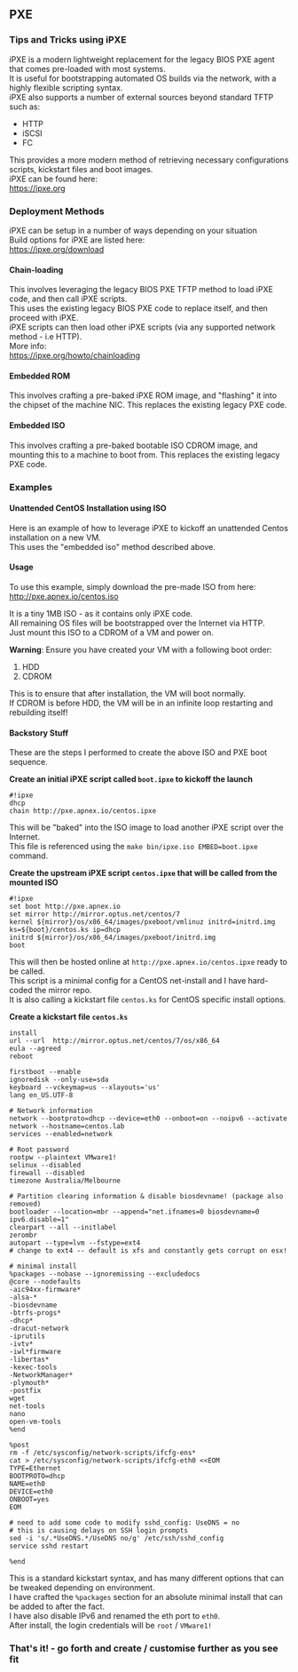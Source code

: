 ## PXE
### Tips and Tricks using iPXE
iPXE is a modern lightweight replacement for the legacy BIOS PXE agent that comes pre-loaded with most systems.  
It is useful for bootstrapping automated OS builds via the network, with a highly flexible scripting syntax.  
iPXE also supports a number of external sources beyond standard TFTP such as:  
- HTTP
- iSCSI
- FC

This provides a more modern method of retrieving necessary configurations scripts, kickstart files and boot images.  
iPXE can be found here:  
https://ipxe.org

### Deployment Methods
iPXE can be setup in a number of ways depending on your situation  
Build options for iPXE are listed here:  
https://ipxe.org/download

#### Chain-loading
This involves leveraging the legacy BIOS PXE TFTP method to load iPXE code, and then call iPXE scripts.  
This uses the existing legacy BIOS PXE code to replace itself, and then proceed with iPXE.  
iPXE scripts can then load other iPXE scripts (via any supported network method - i.e HTTP).  
More info:  
https://ipxe.org/howto/chainloading

#### Embedded ROM
This involves crafting a pre-baked iPXE ROM image, and "flashing" it into the chipset of the machine NIC.
This replaces the existing legacy PXE code.

#### Embedded ISO
This involves crafting a pre-baked bootable ISO CDROM image, and mounting this to a machine to boot from.
This replaces the existing legacy PXE code.

### Examples
#### Unattended CentOS Installation using ISO
Here is an example of how to leverage iPXE to kickoff an unattended Centos installation on a new VM.  
This uses the "embedded iso" method described above.

#### Usage
To use this example, simply download the pre-made ISO from here:  
http://pxe.apnex.io/centos.iso

It is a tiny 1MB ISO - as it contains only iPXE code.  
All remaining OS files will be bootstrapped over the Internet via HTTP.  
Just mount this ISO to a CDROM of a VM and power on.  

**Warning**: Ensure you have created your VM with a following boot order:  
1) HDD  
2) CDROM

This is to ensure that after installation, the VM will boot normally.  
If CDROM is before HDD, the VM will be in an infinite loop restarting and rebuilding itself!  

#### Backstory Stuff
These are the steps I performed to create the above ISO and PXE boot sequence.

**Create an initial iPXE script called `boot.ipxe` to kickoff the launch**
```
#!ipxe
dhcp
chain http://pxe.apnex.io/centos.ipxe
```
This will be "baked" into the ISO image to load another iPXE script over the Internet.  
This file is referenced using the `make bin/ipxe.iso EMBED=boot.ipxe` command.  

**Create the upstream iPXE script `centos.ipxe` that will be called from the mounted ISO**
```
#!ipxe
set boot http://pxe.apnex.io
set mirror http://mirror.optus.net/centos/7
kernel ${mirror}/os/x86_64/images/pxeboot/vmlinuz initrd=initrd.img ks=${boot}/centos.ks ip=dhcp
initrd ${mirror}/os/x86_64/images/pxeboot/initrd.img
boot
```
This will then be hosted online at `http://pxe.apnex.io/centos.ipxe` ready to be called.  
This script is a minimal config for a CentOS net-install and I have hard-coded the mirror repo.  
It is also calling a kickstart file `centos.ks` for CentOS specific install options.  

**Create a kickstart file `centos.ks`**
```
install
url --url  http://mirror.optus.net/centos/7/os/x86_64
eula --agreed
reboot

firstboot --enable
ignoredisk --only-use=sda
keyboard --vckeymap=us --xlayouts='us'
lang en_US.UTF-8

# Network information
network --bootproto=dhcp --device=eth0 --onboot=on --noipv6 --activate
network --hostname=centos.lab
services --enabled=network
	
# Root password
rootpw --plaintext VMware1!
selinux --disabled
firewall --disabled
timezone Australia/Melbourne

# Partition clearing information & disable biosdevname! (package also removed)
bootloader --location=mbr --append="net.ifnames=0 biosdevname=0 ipv6.disable=1"
clearpart --all --initlabel
zerombr
autopart --type=lvm --fstype=ext4
# change to ext4 -- default is xfs and constantly gets corrupt on esx!

# minimal install
%packages --nobase --ignoremissing --excludedocs
@core --nodefaults
-aic94xx-firmware*
-alsa-*
-biosdevname
-btrfs-progs*
-dhcp*
-dracut-network
-iprutils
-ivtv*
-iwl*firmware
-libertas*
-kexec-tools
-NetworkManager*
-plymouth*
-postfix
wget
net-tools
nano
open-vm-tools
%end

%post
rm -f /etc/sysconfig/network-scripts/ifcfg-ens*
cat > /etc/sysconfig/network-scripts/ifcfg-eth0 <<EOM
TYPE=Ethernet
BOOTPROTO=dhcp
NAME=eth0
DEVICE=eth0
ONBOOT=yes
EOM

# need to add some code to modify sshd_config: UseDNS = no
# this is causing delays on SSH login prompts
sed -i 's/.*UseDNS.*/UseDNS no/g' /etc/ssh/sshd_config
service sshd restart

%end
```
This is a standard kickstart syntax, and has many different options that can be tweaked depending on environment.  
I have crafted the `%packages` section for an absolute minimal install that can be added to after the fact.  
I have also disable IPv6 and renamed the eth port to `eth0`.  
After install, the login credentials will be `root` / `VMware1!`  

### That's it! - go forth and create / customise further as you see fit
